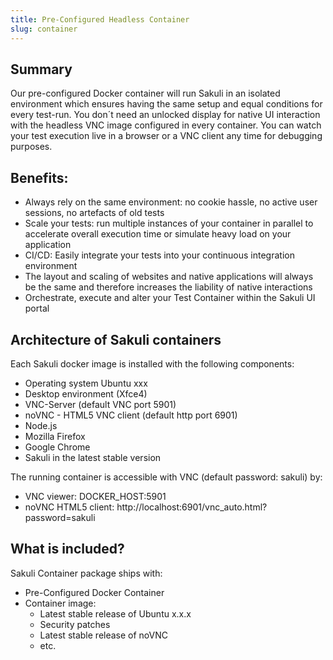 ```yaml
---
title: Pre-Configured Headless Container
slug: container
---
```

<h2>Summary</h2>
Our pre-configured Docker container will run Sakuli in an isolated environment which ensures having the same setup and equal conditions for every test-run.
You don´t need an unlocked display for native UI interaction with the headless VNC image configured in every container. You can watch your test execution live in a browser or a VNC client any time for debugging purposes.

<h2>Benefits:</h2>
<ul>
<li>Always rely on the same environment: no cookie hassle, no active user sessions, no artefacts of old tests</li>
<li>Scale your tests: run multiple instances of your container in parallel to accelerate overall execution time or simulate heavy load on your application</li>
<li>CI/CD: Easily integrate your tests into your continuous integration environment</li>
<li>The layout and scaling of websites and native applications will always be the same and therefore increases the liability of native interactions</li>
<li>Orchestrate, execute and alter your Test Container within the Sakuli UI portal</li>
</ul>

<h2>Architecture of Sakuli containers</h2>
Each Sakuli docker image is installed with the following components:
<ul>
<li>Operating system Ubuntu xxx</li>
<li>Desktop environment (Xfce4)</li>
<li>VNC-Server (default VNC port 5901)</li>
<li>noVNC - HTML5 VNC client (default http port 6901)</li>
<li>Node.js</li>
<li>Mozilla Firefox</li>
<li>Google Chrome</li>
<li>Sakuli in the latest stable version</li>
</ul>

The running container is accessible with VNC (default password: sakuli) by:
<ul>
<li>VNC viewer: DOCKER_HOST:5901</li>
<li>noVNC HTML5 client: http://localhost:6901/vnc_auto.html?password=sakuli</li>
</ul>

<h2>What is included?</h2>
Sakuli Container package ships with:
<ul>
  <li>Pre-Configured Docker Container</li>
  <li>Container image:
    <ul>
      <li>Latest stable release of Ubuntu x.x.x</li>
      <li>Security patches</li>
      <li>Latest stable release of noVNC</li>
      <li>etc.</li>
    </ul>
  </li>
</ul>
